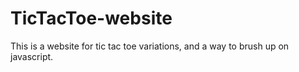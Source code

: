 # TicTacToe-website
This is a website for tic tac toe variations, and a way to brush up on javascript.
